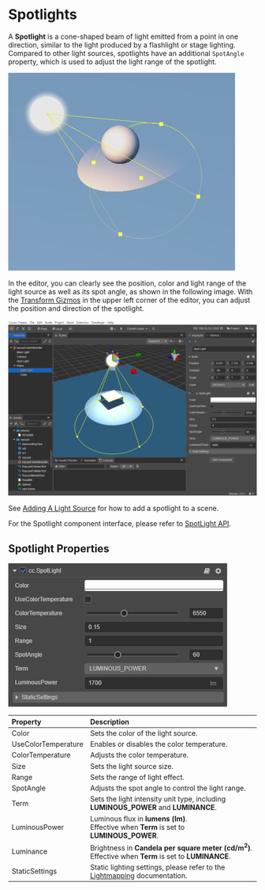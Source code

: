 # Spotlights

A **Spotlight** is a cone-shaped beam of light emitted from a point in one direction, similar to the light produced by a flashlight or stage lighting. Compared to other light sources, spotlights have an additional `SpotAngle` property, which is used to adjust the light range of the spotlight.

![spotlight](spotlight/spot-light.jpg)

In the editor, you can clearly see the position, color and light range of the light source as well as its spot angle, as shown in the following image. With the [Transform Gizmos](../../../../editor/toolbar/index.md) in the upper left corner of the editor, you can adjust the position and direction of the spotlight.

![spotlight](spotlight/spot-light-scene.jpg)

See [Adding A Light Source](index.md#adding-a-light-source) for how to add a spotlight to a scene.

For the Spotlight component interface, please refer to [SpotLight API](__APIDOC__/en/classes/component_light.spotlight.html).

## Spotlight Properties

![image](spotlight/spot-light-prop.png)

| Property | Description |
| :------ | :--- |
| Color | Sets the color of the light source. |
| UseColorTemperature | Enables or disables the color temperature. |
| ColorTemperature |Adjusts the color temperature. |
| Size | Sets the light source size. |
| Range | Sets the range of light effect. |
| SpotAngle | Adjusts the spot angle to control the light range. |
| Term | Sets the light intensity unit type, including **LUMINOUS_POWER** and **LUMINANCE**.
| LuminousPower | Luminous flux in **lumens (lm)**. <br>Effective when **Term** is set to **LUMINOUS_POWER**. |
| Luminance | Brightness in **Candela per square meter (cd/m<sup>2</sup>)**.<br>Effective when **Term** is set to **LUMINANCE**. |
| StaticSettings | Static lighting settings, please refer to the [Lightmapping](../lightmap.md) documentation. |
